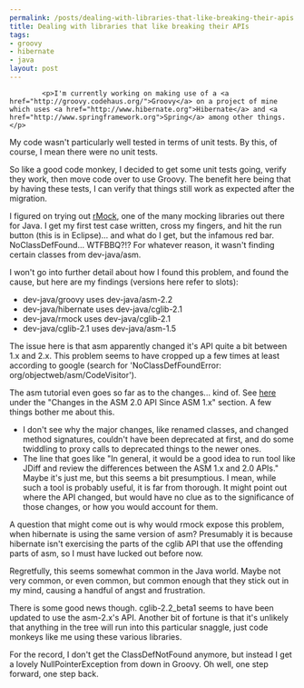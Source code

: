 ```yaml
--- 
permalink: /posts/dealing-with-libraries-that-like-breaking-their-apis.html
title: Dealing with libraries that like breaking their APIs
tags: 
- groovy
- hibernate
- java
layout: post
---
```


			<p>I'm currently working on making use of a <a href="http://groovy.codehaus.org/">Groovy</a> on a project of mine which uses <a href="http://www.hibernate.org">Hibernate</a> and <a href="http://www.springframework.org">Spring</a> among other things.</p>

<p>My code wasn't particularly well tested in terms of unit tests. By this, of course, I mean there were no unit tests.</p>

<p>So like a good code monkey, I decided to get some unit tests going, verify they work, then move code over to use Groovy. The benefit here being that by having these tests, I can verify that things still work as expected after the migration.</p>

<p>I figured on trying out <a href="http://rmock.sourceforge.net">rMock</a>, one of the many mocking libraries out there for Java. I get my first test case written, cross my fingers, and hit the run button (this is in Eclipse)... and what do I get, but the infamous red bar. NoClassDefFound... WTFBBQ?!? For whatever reason, it wasn't finding certain classes from dev-java/asm.</p>

<p>I won't go into further detail about how I found this problem, and found the cause, but here are my findings (versions here refer to slots):</p>

<ul>
<li>dev-java/groovy uses dev-java/asm-2.2</li>
<li>dev-java/hibernate uses dev-java/cglib-2.1</li>
<li>dev-java/rmock uses dev-java/cglib-2.1</li>
<li>dev-java/cglib-2.1 uses dev-java/asm-1.5</li>
</ul>

<p>The issue here is that asm apparently changed it's API quite a bit between 1.x and 2.x. This problem seems to have cropped up a few times at least according to google (search for 'NoClassDefFoundError: org/objectweb/asm/CodeVisitor').</p>

<p>The asm tutorial even goes so far as to the changes... kind of. See <a href="http://asm.objectweb.org/doc/tutorial-asm-2.0.html">here</a> under the "Changes in the ASM 2.0 API Since ASM 1.x" section. A few things bother me about this.
</p>
<ul>
<li>I don't see why the major changes, like renamed classes, and changed method signatures, couldn't have been deprecated at first, and do some twiddling to proxy calls to deprecated things to the newer ones.</li>
<li>The line that goes like "In general, it would be a good idea to run tool like JDiff and review the differences between the ASM 1.x and 2.0 APIs." Maybe it's just me, but this seems a bit presumptious. I mean, while such a tool is probably useful, it is far from thorough. It might point out where the API changed, but would have no clue as to the significance of those changes, or how you would account for them.</li>
</ul>

<p>A question that might come out is why would rmock expose this problem, when hibernate is using the same version of asm? Presumably it is because hibernate isn't exercising the parts of the cglib API that use the offending parts of asm, so I must have lucked out before now.</p>

<p>Regretfully, this seems somewhat common in the Java world. Maybe not very common, or even common, but common enough that they stick out in my mind, causing a handful of angst and frustration.</p>

<p>There is some good news though. cglib-2.2_beta1 seems to have been updated to use the asm-2.x's API. Another bit of fortune is that it's unlikely that anything in the tree will run into this particular snaggle, just code monkeys like me using these various libraries.</p>

<p>For the record, I don't get the ClassDefNotFound anymore, but instead I get a lovely NullPointerException from down in Groovy. Oh well, one step forward, one step back.</p>					
